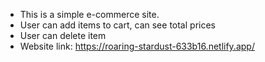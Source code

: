 * This is a simple e-commerce site.
* User can add items to cart, can see total prices
* User can delete item
* Website link: https://roaring-stardust-633b16.netlify.app/